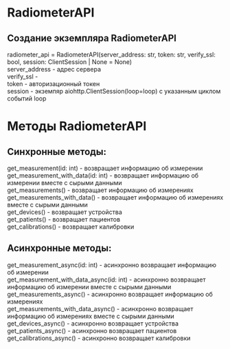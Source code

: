 # RadiometerAPI

<h2> Создание экземпляра RadiometerAPI </h2>
radiometer_api = RadiometerAPI(server_address: str, token: str, verify_ssl: bool, session: ClientSession | None = None) <br />
server_address - адрес сервера <br />
verify_ssl - <br />
token - авторизационный токен <br />
session - экземпяр aiohttp.ClientSession(loop=loop) с указанным циклом событий loop <br />

# Методы RadiometerAPI

<h2> Синхронные методы: </h2>
get_measurement(id: int) - возвращает информацию об измерении <br />
get_measurement_with_data(id: int) - возвращает информацию об измерении вместе с сырыми данными <br />
get_measurements() - возвращает информацию об измерениях <br />
get_measurements_with_data() - возвращает информацию об измерениях вместе с сырыми данными <br />
get_devices() - возвращает устройства <br />
get_patients() - возвращает пациентов <br />
get_calibrations() - возвращает калибровки <br />

<h2> Асинхронные методы: </h2>
get_measurement_async(id: int) - асинхронно возвращает информацию об измерении <br />
get_measurement_with_data_async(id: int) - асинхронно возвращает информацию об измерении вместе с сырыми данными <br />
get_measurements_async() - асинхронно возвращает информацию об измерениях <br />
get_measurements_with_data_async() - асинхронно возвращает информацию об измерениях вместе с сырыми данными <br />
get_devices_async() - асинхронно возвращает устройства <br />
get_patients_async() - асинхронно возвращает пациентов <br />
get_calibrations_async() - асинхронно возвращает калибровки <br />
